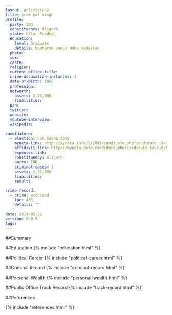 ```yaml
---
layout: politician2
title: prem pal singh
profile: 
  party: IND
  constituency: Aligarh
  state: Uttar Pradesh
  education: 
    level: Graduate
    details: badharma samaj maha vidyalay
  photo: 
  sex: 
  caste: 
  religion: 
  current-office-title: 
  crime-accusation-instances: 1
  date-of-birth: 1983
  profession: 
  networth: 
    assets: 2,20,000
    liabilities: 
  pan: 
  twitter: 
  website: 
  youtube-interview: 
  wikipedia: 

candidature: 
  - election: Lok Sabha 2009
    myneta-link: http://myneta.info/ls2009/candidate.php?candidate_id=7102
    affidavit-link: http://myneta.info/candidate.php?candidate_id=7102&scan=original
    expenses-link: 
    constituency: Aligarh 
    party: IND
    criminal-cases: 1
    assets: 2,20,000
    liabilities: 
    result:  

crime-record: 
  - crime: accussed
    ipc: 435,
    details: "" 

date: 2014-01-28
version: 0.0.5
tags: 
---
```

##Summary


##Education
{% include "education.html" %}


##Political Career
{% include "political-career.html" %}


##Criminal Record
{% include "criminal-record.html" %}


##Personal Wealth
{% include "personal-wealth.html" %}


##Public Office Track Record
{% include "track-record.html" %}


##References


{% include "references.html" %}